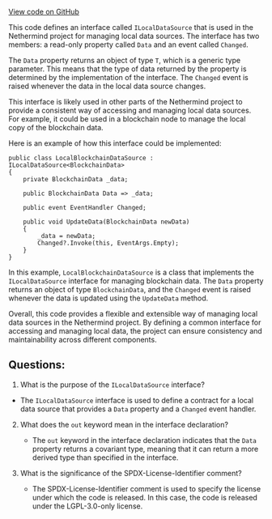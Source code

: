 [View code on GitHub](https://github.com/NethermindEth/nethermind/src/Nethermind/Nethermind.Blockchain/Data/ILocalDataSource.cs)

This code defines an interface called `ILocalDataSource` that is used in the Nethermind project for managing local data sources. The interface has two members: a read-only property called `Data` and an event called `Changed`. 

The `Data` property returns an object of type `T`, which is a generic type parameter. This means that the type of data returned by the property is determined by the implementation of the interface. The `Changed` event is raised whenever the data in the local data source changes. 

This interface is likely used in other parts of the Nethermind project to provide a consistent way of accessing and managing local data sources. For example, it could be used in a blockchain node to manage the local copy of the blockchain data. 

Here is an example of how this interface could be implemented:

```
public class LocalBlockchainDataSource : ILocalDataSource<BlockchainData>
{
    private BlockchainData _data;

    public BlockchainData Data => _data;

    public event EventHandler Changed;

    public void UpdateData(BlockchainData newData)
    {
        _data = newData;
        Changed?.Invoke(this, EventArgs.Empty);
    }
}
```

In this example, `LocalBlockchainDataSource` is a class that implements the `ILocalDataSource` interface for managing blockchain data. The `Data` property returns an object of type `BlockchainData`, and the `Changed` event is raised whenever the data is updated using the `UpdateData` method. 

Overall, this code provides a flexible and extensible way of managing local data sources in the Nethermind project. By defining a common interface for accessing and managing local data, the project can ensure consistency and maintainability across different components.
## Questions: 
 1. What is the purpose of the `ILocalDataSource` interface?
   - The `ILocalDataSource` interface is used to define a contract for a local data source that provides a `Data` property and a `Changed` event handler.

2. What does the `out` keyword mean in the interface declaration?
   - The `out` keyword in the interface declaration indicates that the `Data` property returns a covariant type, meaning that it can return a more derived type than specified in the interface.

3. What is the significance of the SPDX-License-Identifier comment?
   - The SPDX-License-Identifier comment is used to specify the license under which the code is released. In this case, the code is released under the LGPL-3.0-only license.